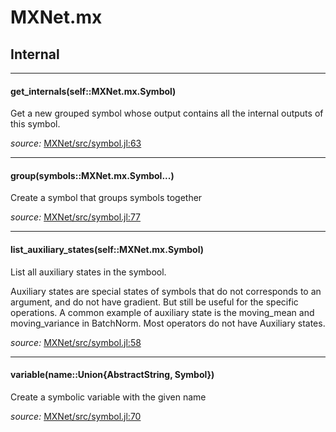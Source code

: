 # MXNet.mx

## Internal

---

<a id="method__get_internals.1" class="lexicon_definition"></a>
#### get_internals(self::MXNet.mx.Symbol)
Get a new grouped symbol whose output contains all the internal outputs of this symbol.

*source:*
[MXNet/src/symbol.jl:63](https://github.com/dmlc/MXNet.jl/tree/d13ddc6542bdb00e26b87e721a9b0e79a22bbd66/src/symbol.jl#L63)

---

<a id="method__group.1" class="lexicon_definition"></a>
#### group(symbols::MXNet.mx.Symbol...)
Create a symbol that groups symbols together

*source:*
[MXNet/src/symbol.jl:77](https://github.com/dmlc/MXNet.jl/tree/d13ddc6542bdb00e26b87e721a9b0e79a22bbd66/src/symbol.jl#L77)

---

<a id="method__list_auxiliary_states.1" class="lexicon_definition"></a>
#### list_auxiliary_states(self::MXNet.mx.Symbol)
List all auxiliary states in the symbool.

Auxiliary states are special states of symbols that do not corresponds to an argument,
and do not have gradient. But still be useful for the specific operations.
A common example of auxiliary state is the moving_mean and moving_variance in BatchNorm.
Most operators do not have Auxiliary states.


*source:*
[MXNet/src/symbol.jl:58](https://github.com/dmlc/MXNet.jl/tree/d13ddc6542bdb00e26b87e721a9b0e79a22bbd66/src/symbol.jl#L58)

---

<a id="method__variable.1" class="lexicon_definition"></a>
#### variable(name::Union{AbstractString, Symbol})
Create a symbolic variable with the given name

*source:*
[MXNet/src/symbol.jl:70](https://github.com/dmlc/MXNet.jl/tree/d13ddc6542bdb00e26b87e721a9b0e79a22bbd66/src/symbol.jl#L70)

